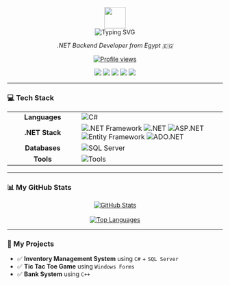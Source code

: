 <div align="center">
  <img src="https://raw.githubusercontent.com/MartinHeinz/MartinHeinz/master/wave.gif" width="50px" />
</div>

<div align="center">
  <img src="https://readme-typing-svg.demolab.com?font=Fira+Code&weight=600&size=25&duration=4000&pause=1000&color=36BCF7&center=true&vCenter=true&width=500&lines=Hello,+I'm+Ahmed+Emad;.NET+Backend+Developer" alt="Typing SVG" />
</div>

<p align="center">
  <em>.NET Backend Developer from Egypt 🇪🇬</em>
</p>

<p align="center"> 
  <a href="https://github.com/YOUR_USERNAME">
    <img src="https://komarev.com/ghpvc/?username=YOUR_USERNAME&label=PROFILE+VIEWS&color=blueviolet&style=flat-square" alt="Profile views" />
  </a>
</p>

<p align="center">
  <a href="mailto:your-email@example.com" target="_blank"><img src="https://img.shields.io/badge/Gmail-D14836?style=for-the-badge&logo=gmail&logoColor=white" /></a>
  <a href="https://www.linkedin.com/in/your-linkedin" target="_blank"><img src="https://img.shields.io/badge/LinkedIn-0077B5?style=for-the-badge&logo=linkedin&logoColor=white" /></a>
  <a href="https://www.facebook.com/your-profile" target="_blank"><img src="https://img.shields.io/badge/Facebook-1877F2?style=for-the-badge&logo=facebook&logoColor=white" /></a>
  <a href="https://www.instagram.com/your-profile" target="_blank"><img src="https://img.shields.io/badge/Instagram-E4405F?style=for-the-badge&logo=instagram&logoColor=white" /></a>
  <a href="https://t.me/your-username" target="_blank"><img src="https://img.shields.io/badge/Telegram-2CA5E0?style=for-the-badge&logo=telegram&logoColor=white" /></a>
</p>

---

### 💻 Tech Stack
<table align="center">
  <tr>
    <td align="center" width="150"><strong>Languages</strong></td>
    <td><img src="https://skillicons.dev/icons?i=cs" alt="C#"/></td>
  </tr>
  <tr>
    <td align="center"><strong>.NET Stack</strong></td>
    <td>
      <img src="https://img.shields.io/badge/.NET_Framework-512BD4?style=for-the-badge&logo=dotnet&logoColor=white" alt=".NET Framework"/>
      <img src="https://img.shields.io/badge/.NET-512BD4?style=for-the-badge&logo=dotnet&logoColor=white" alt=".NET"/>
      <img src="https://img.shields.io/badge/ASP.NET-512BD4?style=for-the-badge&logo=dotnet&logoColor=white" alt="ASP.NET"/>
      <img src="https://img.shields.io/badge/Entity_Framework-white?style=for-the-badge&logo=.net&logoColor=black" alt="Entity Framework"/>
      <img src="https://img.shields.io/badge/ADO.NET-white?style=for-the-badge&logo=.net&logoColor=black" alt="ADO.NET"/>
    </td>
  </tr>
  <tr>
    <td align="center"><strong>Databases</strong></td>
    <td><img src="https://img.shields.io/badge/Microsoft_SQL_Server-CC2927?style=for-the-badge&logo=microsoft-sql-server&logoColor=white" alt="SQL Server"/></td>
  </tr>
  <tr>
    <td align="center"><strong>Tools</strong></td>
    <td><img src="https://skillicons.dev/icons?i=visualstudio,vscode,git,github,postman" alt="Tools"/></td>
  </tr>
</table>

---

### 📊 My GitHub Stats
<p align="center">
  <a href="https://github.com/YOUR_USERNAME">
    <img align="center" src="https://github-readme-stats.vercel.app/api?username=YOUR_USERNAME&show_icons=true&locale=en&theme=tokyonight&hide_border=true" alt="GitHub Stats" />
  </a>
  <br><br>
  <a href="https://github.com/YOUR_USERNAME">
    <img align="center" src="https://github-readme-stats.vercel.app/api/top-langs?username=YOUR_USERNAME&layout=compact&locale=en&theme=tokyonight&hide_border=true" alt="Top Languages" />
  </a>
</p>

---

### 🧩 My Projects
- ✅ **Inventory Management System** using `C#` + `SQL Server`
- ✅ **Tic Tac Toe Game** using `Windows Forms`
- ✅ **Bank System** using `C++`
